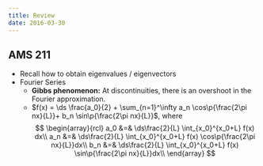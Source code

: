 ```yaml
---
title: Review
date: 2016-03-30
---
```


## AMS 211

- Recall how to obtain eigenvalues / eigenvectors
- Fourier Series
    - **Gibbs phenomenon:** At discontinuities, there is an overshoot in the Fourier approximation.
    - $f(x) = \ds \frac{a_0}{2} + \sum_{n=1}^\infty a_n \cos\p{\frac{2\pi nx}{L}}+ b_n \sin\p{\frac{2\pi nx}{L}}$, where
      $$
      \begin{array}{rcl}
        a_0 &=& \ds\frac{2}{L} \int_{x_0}^{x_0+L} f(x) dx\\
        a_n &=& \ds\frac{2}{L} \int_{x_0}^{x_0+L} f(x) \cos\p{\frac{2\pi nx}{L}}dx\\
        b_n &=& \ds\frac{2}{L} \int_{x_0}^{x_0+L} f(x) \sin\p{\frac{2\pi nx}{L}}dx\\
      \end{array}
      $$


